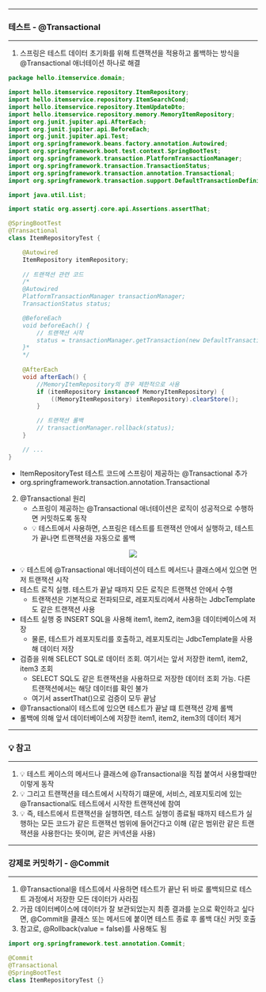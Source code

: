 -----
### 테스트 - @Transactional
-----
1. 스프링은 테스트 데이터 초기화를 위해 트랜잭션을 적용하고 롤백하는 방식을 @Transactional 애너테이션 하나로 해결
```java
package hello.itemservice.domain;

import hello.itemservice.repository.ItemRepository;
import hello.itemservice.repository.ItemSearchCond;
import hello.itemservice.repository.ItemUpdateDto;
import hello.itemservice.repository.memory.MemoryItemRepository;
import org.junit.jupiter.api.AfterEach;
import org.junit.jupiter.api.BeforeEach;
import org.junit.jupiter.api.Test;
import org.springframework.beans.factory.annotation.Autowired;
import org.springframework.boot.test.context.SpringBootTest;
import org.springframework.transaction.PlatformTransactionManager;
import org.springframework.transaction.TransactionStatus;
import org.springframework.transaction.annotation.Transactional;
import org.springframework.transaction.support.DefaultTransactionDefinition;

import java.util.List;

import static org.assertj.core.api.Assertions.assertThat;

@SpringBootTest
@Transactional
class ItemRepositoryTest {

    @Autowired
    ItemRepository itemRepository;
    
    // 트랜잭션 관련 코드
    /*
    @Autowired
    PlatformTransactionManager transactionManager;
    TransactionStatus status;

    @BeforeEach
    void beforeEach() {
        // 트랜잭션 시작
        status = transactionManager.getTransaction(new DefaultTransactionDefinition());
    }*
    */
    
    @AfterEach
    void afterEach() {
        //MemoryItemRepository의 경우 제한적으로 사용
        if (itemRepository instanceof MemoryItemRepository) {
            ((MemoryItemRepository) itemRepository).clearStore();
        }

        // 트랜잭션 롤백
        // transactionManager.rollback(status);
    }

    // ...
}
```
  - ItemRepositoryTest 테스트 코드에 스프링이 제공하는 @Transactional 추가
  - org.springframework.transaction.annotation.Transactional

2. @Transactional 원리
   - 스프링이 제공하는 @Transactional 애너테이션은 로직이 성공적으로 수행하면 커밋하도록 동작
   - 💡 테스트에서 사용하면, 스프링은 테스트를 트랜잭션 안에서 실행하고, 테스트가 끝나면 트랜잭션을 자동으로 롤백
<div align="center">
<img src="https://github.com/user-attachments/assets/8b40788e-281f-4221-9a87-0c2ac58380b9">
</div>

   - 💡 테스트에 @Transactional 애너테이션이 테스트 메서드나 클래스에서 있으면 먼저 트랜잭션 시작
   - 테스트 로직 실행. 테스트가 끝날 때까지 모든 로직은 트랜잭션 안에서 수행
     + 트랜잭션은 기본적으로 전파되므로, 레포지토리에서 사용하는 JdbcTemplate도 같은 트랜잭션 사용
   - 테스트 실행 중 INSERT SQL을 사용해 item1, item2, item3을 데이터베이스에 저장
     + 물론, 테스트가 레포지토리를 호출하고, 레포지토리는 JdbcTemplate을 사용해 데이터 저장
   - 검증을 위해 SELECT SQL로 데이터 조회. 여기서는 앞서 저장한 item1, item2, item3 조회
     + SELECT SQL도 같은 트랜잭션을 사용하므로 저장한 데이터 조회 가능. 다른 트랜잭션에서는 해당 데이터를 확인 불가
     + 여기서 assertThat()으로 검증이 모두 끝남
   - @Transactional이 테스트에 있으면 테스트가 끝날 떄 트랜잭션 강제 롤백
   - 롤백에 의해 앞서 데이터베이스에 저장한 item1, item2, item3의 데이터 제거

-----
### 💡 참고
-----
1. 💡 테스트 케이스의 메서드나 클래스에 @Transactional을 직접 붙여서 사용할때만 이렇게 동작
2. 💡 그리고 트랜잭션을 테스트에서 시작하기 떄문에, 서비스, 레포지토리에 있는 @Transactional도 테스트에서 시작한 트랜잭션에 참여
3. 💡 즉, 테스트에서 트랜잭션을 실행하면, 테스트 실행이 종료될 때까지 테스트가 실행하는 모든 코드가 같은 트랜잭션 범위에 들어간다고 이해 (같은 범위란 같은 트랜잭션을 사용한다는 뜻이며, 같은 커넥션을 사용)

-----
### 강제로 커밋하기 - @Commit
-----
1. @Transactional을 테스트에서 사용하면 테스트가 끝난 뒤 바로 롤백되므로 테스트 과정에서 저장한 모든 데이터가 사라짐
2. 가끔 데이터베이스에 데이터가 잘 보관되었는지 최종 결과를 눈으로 확인하고 싶다면, @Commit을 클래스 또는 메서드에 붙이면 테스트 종료 후 롤백 대신 커밋 호출
3. 참고로, @Rollback(value = false)를 사용해도 됨
```java
import org.springframework.test.annotation.Commit; 

@Commit
@Transactional 
@SpringBootTest
class ItemRepositoryTest {}
```

